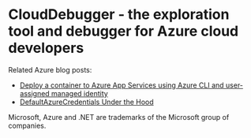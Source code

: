 # CloudDebugger - the exploration tool and debugger for Azure cloud developers
















Related Azure blog posts:
* <a href="https://nestenius.se/2024/08/27/deploy-a-container-to-azure-app-services-using-azure-cli-and-user-assigned-managed-identity/" target="_blank">Deploy a container to Azure App Services using Azure CLI and user-assigned managed identity</a>
* <a href="https://nestenius.se/2024/04/18/default-azure-credentials-under-the-hood/" target="_blank">DefaultAzureCredentials Under the Hood</a>



Microsoft, Azure and .NET are trademarks of the Microsoft group of companies.
